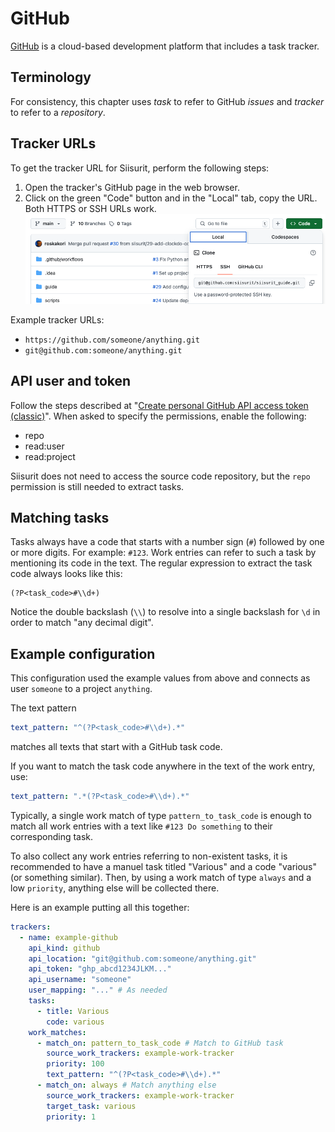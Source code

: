 # GitHub

[GitHub](https://github.com) is a cloud-based development platform that includes a task tracker.

## Terminology

For consistency, this chapter uses _task_ to refer to GitHub _issues_ and _tracker_ to refer to a _repository_.

## Tracker URLs

To get the tracker URL for Siisurit, perform the following steps:

1. Open the tracker's GitHub page in the web browser.
2. Click on the green "Code" button and in the "Local" tab, copy the URL. Both HTTPS or SSH URLs work.<br>
   ![Choose the project URL in GitHub](github/01-project-url.png)

Example tracker URLs:

- `https://github.com/someone/anything.git`
- `git@github.com:someone/anything.git`

## API user and token

Follow the steps described at "[Create personal GitHub API access token (classic)](https://docs.github.com/en/authentication/keeping-your-account-and-data-secure/creating-a-personal-access-token#creating-a-personal-access-token-classic)". When asked to specify the permissions, enable the following:

- repo
- read:user
- read:project

Siisurit does not need to access the source code repository, but the `repo` permission is still needed to extract tasks.

## Matching tasks

Tasks always have a code that starts with a number sign (`#`) followed by one or more digits. For example: `#123`. Work entries can refer to such a task by mentioning its code in the text. The regular expression to extract the task code always looks like this:

```regexp
(?P<task_code>#\\d+)
```

Notice the double backslash (`\\`) to resolve into a single backslash for `\d` in order to match "any decimal digit".

## Example configuration

This configuration used the example values from above and connects as user `someone` to a project `anything`.

The text pattern

```yaml
text_pattern: "^(?P<task_code>#\\d+).*"
```

matches all texts that start with a GitHub task code.

If you want to match the task code anywhere in the text of the work entry, use:

```yaml
text_pattern: ".*(?P<task_code>#\\d+).*"
```

Typically, a single work match of type `pattern_to_task_code` is enough to match all work entries with a text like `#123 Do something` to their corresponding task.

To also collect any work entries referring to non-existent tasks, it is recommended to have a manuel task titled "Various" and a code "various" (or something similar). Then, by using a work match of type `always` and a low `priority`, anything else will be collected there.

Here is an example putting all this together:

```yaml
trackers:
  - name: example-github
    api_kind: github
    api_location: "git@github.com:someone/anything.git"
    api_token: "ghp_abcd1234JLKM..."
    api_username: "someone"
    user_mapping: "..." # As needed
    tasks:
      - title: Various
        code: various
    work_matches:
      - match_on: pattern_to_task_code # Match to GitHub task
        source_work_trackers: example-work-tracker
        priority: 100
        text_pattern: "^(?P<task_code>#\\d+).*"
      - match_on: always # Match anything else
        source_work_trackers: example-work-tracker
        target_task: various
        priority: 1
```
